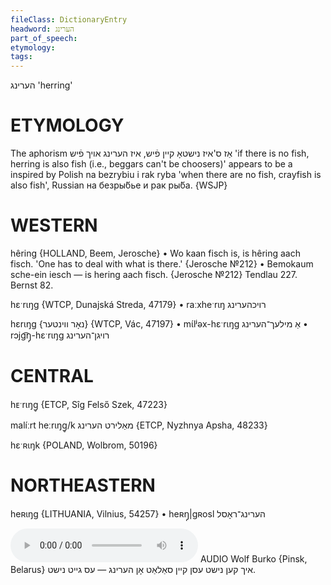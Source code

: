 ```yaml
---
fileClass: DictionaryEntry
headword: הערינג
part_of_speech: 
etymology: 
tags: 
---
```

הערינג
'herring'

ETYMOLOGY
===========
The aphorism אַז ס'איז נישטאָ קיין פֿיש, איז הערינג אויך פֿיש 'if there is no fish, herring is also fish (i.e., beggars can't be choosers)' appears to be a inspired by Polish na bezrybiu i rak ryba 'when there are no fish, crayfish is also fish', Russian на безры́бье и рак ры́ба.
{WSJP}


WESTERN
========

hêring {HOLLAND, Beem, Jerosche}
	•	Wo kaan fisch is, is hêring aach fisch. 'One has to deal with what is there.' {Jerosche №212}
	•	Bemokaum sche-ein iesch — is hering aach fisch.  {Jerosche №212}
Tendlau 227.
Bernst 82.

hɛˑrɩŋg {WTCP, Dunajská Streda, 47179}
	•	raːxheˑrɩŋ רויכהערינג

hɛrɩŋg {נאָר ווינטער} {WTCP, Vác, 47197}
	•	mɩ́lʲəx-hɛˑrɩŋg אַ מילעך־הערינג
	•	rɔjg͡ŋ̩-hɛˑrɩŋg רויגן־הערינג

CENTRAL
========

hᴇˑrɩŋg̥ {ETCP, Sîg Felső Szek, 47223}

malíːrt heːrɩŋg̥/k מאַלירט הערינג {ETCP, Nyzhnya Apsha, 48233}

hɛˑʀɩŋk {POLAND, Wolbrom, 50196}

NORTHEASTERN
==============

heʀɩŋg {LITHUANIA, Vilnius, 54257}
	•	heʀŋ̩|gʀosl הערינג־ראָסל

<audio controls src="https://ia801509.us.archive.org/26/items/WolfBurko/IkhKenNishtEsnKeynSalatOnHering-EsGeytNisht-WolfBurko.mp3"></audio>
AUDIO Wolf Burko {Pinsk, Belarus}
איך קען נישט עסן קיין סאַלאַט אָן הערינג — עס גייט נישט.
